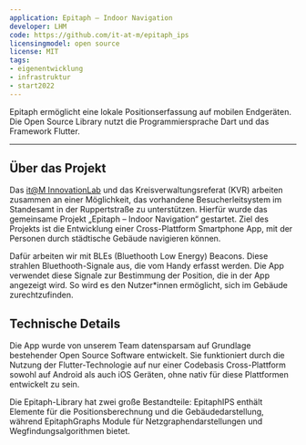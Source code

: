 ```yaml
---
application: Epitaph – Indoor Navigation
developer: LHM
code: https://github.com/it-at-m/epitaph_ips
licensingmodel: open source
license: MIT
tags: 
- eigenentwicklung
- infrastruktur
- start2022
---
```

Epitaph ermöglicht eine lokale Positionserfassung auf mobilen Endgeräten. Die Open Source Library nutzt die Programmiersprache Dart und das Framework Flutter.

---


## Über das Projekt

Das [it@M InnovationLab](https://stadt.muenchen.de/infos/innovationlab-im-it-referat.html) und das Kreisverwaltungsreferat (KVR) arbeiten zusammen an einer Möglichkeit, das vorhandene Besucherleitsystem im Standesamt in der Ruppertstraße zu unterstützen. Hierfür wurde das gemeinsame Projekt „Epitaph – Indoor Navigation“ gestartet. Ziel des Projekts ist die Entwicklung einer Cross-Plattform Smartphone App, mit der Personen durch städtische Gebäude navigieren können.

Dafür arbeiten wir mit BLEs (Bluethooth Low Energy) Beacons. Diese strahlen Bluethooth-Signale aus, die vom Handy erfasst werden. Die App verwendet diese Signale zur Bestimmung der Position, die in der App angezeigt wird. So wird es den Nutzer*innen ermöglicht, sich im Gebäude zurechtzufinden.

## Technische Details

Die App wurde von unserem Team datensparsam auf Grundlage bestehender Open Source Software entwickelt. Sie funktioniert durch die Nutzung der Flutter-Technologie auf nur einer Codebasis Cross-Plattform sowohl auf Android als auch iOS Geräten, ohne nativ für diese Plattformen entwickelt zu sein.

Die Epitaph-Library hat zwei große Bestandteile: EpitaphIPS enthält Elemente für die Positionsberechnung und die Gebäudedarstellung, während EpitaphGraphs Module für Netzgraphendarstellungen und Wegfindungsalgorithmen bietet.
